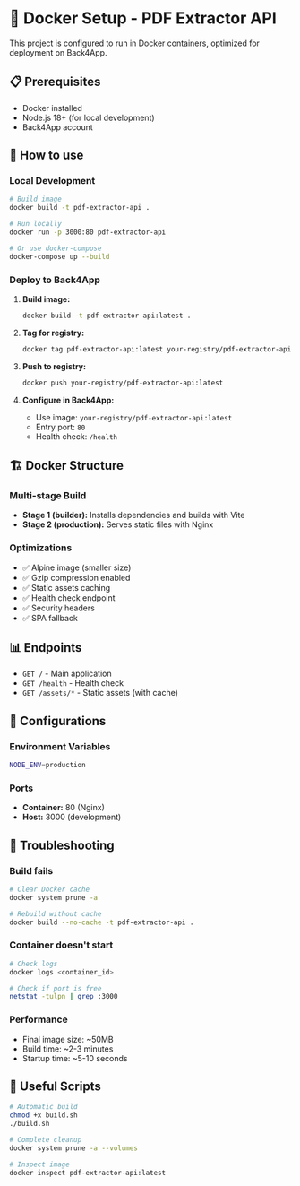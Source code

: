 # 🐳 Docker Setup - PDF Extractor API

This project is configured to run in Docker containers, optimized for deployment on Back4App.

## 📋 Prerequisites

- Docker installed
- Node.js 18+ (for local development)
- Back4App account

## 🚀 How to use

### Local Development

```bash
# Build image
docker build -t pdf-extractor-api .

# Run locally
docker run -p 3000:80 pdf-extractor-api

# Or use docker-compose
docker-compose up --build
```

### Deploy to Back4App

1. **Build image:**
   ```bash
   docker build -t pdf-extractor-api:latest .
   ```

2. **Tag for registry:**
   ```bash
   docker tag pdf-extractor-api:latest your-registry/pdf-extractor-api:latest
   ```

3. **Push to registry:**
   ```bash
   docker push your-registry/pdf-extractor-api:latest
   ```

4. **Configure in Back4App:**
   - Use image: `your-registry/pdf-extractor-api:latest`
   - Entry port: `80`
   - Health check: `/health`

## 🏗️ Docker Structure

### Multi-stage Build
- **Stage 1 (builder):** Installs dependencies and builds with Vite
- **Stage 2 (production):** Serves static files with Nginx

### Optimizations
- ✅ Alpine image (smaller size)
- ✅ Gzip compression enabled
- ✅ Static assets caching
- ✅ Health check endpoint
- ✅ Security headers
- ✅ SPA fallback

## 📊 Endpoints

- `GET /` - Main application
- `GET /health` - Health check
- `GET /assets/*` - Static assets (with cache)

## 🔧 Configurations

### Environment Variables
```bash
NODE_ENV=production
```

### Ports
- **Container:** 80 (Nginx)
- **Host:** 3000 (development)

## 🐛 Troubleshooting

### Build fails
```bash
# Clear Docker cache
docker system prune -a

# Rebuild without cache
docker build --no-cache -t pdf-extractor-api .
```

### Container doesn't start
```bash
# Check logs
docker logs <container_id>

# Check if port is free
netstat -tulpn | grep :3000
```

### Performance
- Final image size: ~50MB
- Build time: ~2-3 minutes
- Startup time: ~5-10 seconds

## 📝 Useful Scripts

```bash
# Automatic build
chmod +x build.sh
./build.sh

# Complete cleanup
docker system prune -a --volumes

# Inspect image
docker inspect pdf-extractor-api:latest
```